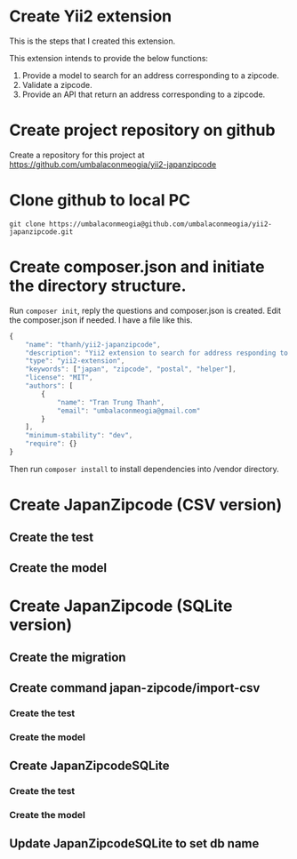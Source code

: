 # Create Yii2 extension
This is the steps that I created this extension.

This extension intends to provide the below functions:
1. Provide a model to search for an address corresponding to a zipcode.
1. Validate a zipcode.
1. Provide an API that return an address corresponding to a zipcode.

# Create project repository on github
Create a repository for this project at https://github.com/umbalaconmeogia/yii2-japanzipcode

# Clone github to local PC
```shell
git clone https://umbalaconmeogia@github.com/umbalaconmeogia/yii2-japanzipcode.git
```

# Create composer.json and initiate the directory structure.
Run ```composer init```, reply the questions and composer.json is created.
Edit the composer.json if needed. I have a file like this.
```js
{
    "name": "thanh/yii2-japanzipcode",
    "description": "Yii2 extension to search for address responding to a zipcode in Japan.",
    "type": "yii2-extension",
	"keywords": ["japan", "zipcode", "postal", "helper"],
    "license": "MIT",
    "authors": [
        {
            "name": "Tran Trung Thanh",
            "email": "umbalaconmeogia@gmail.com"
        }
    ],
    "minimum-stability": "dev",
    "require": {}
}
```
Then run ```composer install``` to install dependencies into /vendor directory.

# Create JapanZipcode (CSV version)

## Create the test

## Create the model

# Create JapanZipcode (SQLite version)

## Create the migration

## Create command japan-zipcode/import-csv

### Create the test

### Create the model

## Create JapanZipcodeSQLite

### Create the test

### Create the model

## Update JapanZipcodeSQLite to set db name
